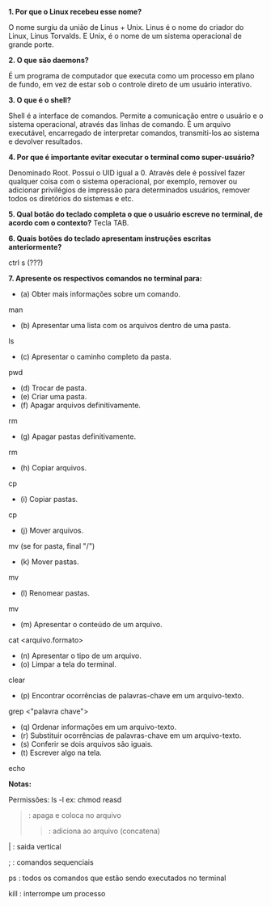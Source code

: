 **1. Por que o Linux recebeu esse nome?**

O nome surgiu da união de Linus + Unix. Linus é o nome do criador do Linux, Linus Torvalds. E Unix, é o nome de um sistema operacional de grande porte.

**2. O que são daemons?**

É um programa de computador que executa como um processo em plano de fundo, em vez de estar sob o controle direto de um usuário interativo.

**3. O que é o shell?**

Shell é a interface de comandos. Permite a comunicação entre o usuário e o sistema operacional, através das linhas de comando.
É um arquivo executável, encarregado de interpretar comandos, transmiti-los ao sistema e devolver resultados.

**4. Por que é importante evitar executar o terminal como super-usuário?**

Denominado Root. Possui o UID igual a 0. Através dele é possível fazer qualquer coisa com o sistema operacional, por exemplo, remover ou adicionar privilégios de impressão para determinados usuários, remover todos os diretórios do sistemas e etc.

**5. Qual botão do teclado completa o que o usuário escreve no terminal, de acordo com o contexto?**
Tecla TAB.

**6. Quais botões do teclado apresentam instruções escritas anteriormente?**

ctrl s (???)

**7. Apresente os respectivos comandos no terminal para:** 

- (a) Obter mais informações sobre um comando. 

man <comando>

- (b) Apresentar uma lista com os arquivos dentro de uma pasta. 

ls <pasta>

- (c) Apresentar o caminho completo da pasta. 

pwd

- (d) Trocar de pasta. 
- (e) Criar uma pasta. 
- (f) Apagar arquivos definitivamente. 

rm <arquivo>

- (g) Apagar pastas definitivamente. 

rm <pasta/> 

- (h) Copiar arquivos. 

cp 

- (i) Copiar pastas. 

cp

- (j) Mover arquivos. 

mv <arquivo> <destino>  (se for pasta, final "/")
  

- (k) Mover pastas. 

mv <pasta/> <pasta/>

- (l) Renomear pastas. 

mv <nome atual> <novo nome>
  
- (m) Apresentar o conteúdo de um arquivo. 

cat <arquivo.formato>

- (n) Apresentar o tipo de um arquivo. 
- (o) Limpar a tela do terminal. 

clear

- (p) Encontrar ocorrências de palavras-chave em um arquivo-texto. 

grep <"palavra chave"> <arquivo>
  
- (q) Ordenar informações em um arquivo-texto. 
- (r) Substituir ocorrências de palavras-chave em um arquivo-texto. 
- (s) Conferir se dois arquivos são iguais. 
- (t) Escrever algo na tela.

echo 

**Notas:**

Permissões: ls -l
ex: chmod <numero>
    reasd
  
 > : apaga e coloca no arquivo
 >> : adiciona ao arquivo (concatena)
 
 | : saida vertical 

; : comandos sequenciais

ps : todos os comandos que estão sendo executados no terminal

kill : interrompe um processo
